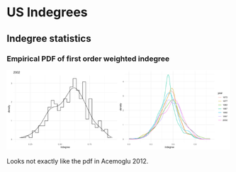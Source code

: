 US Indegrees
================

## Indegree statistics

### Empirical PDF of first order weighted indegree

<img src="USIndegrees_results_files/figure-gfm/unnamed-chunk-3-1.png" width="50%" /><img src="USIndegrees_results_files/figure-gfm/unnamed-chunk-3-2.png" width="50%" />

Looks not exactly like the pdf in Acemoglu 2012.
